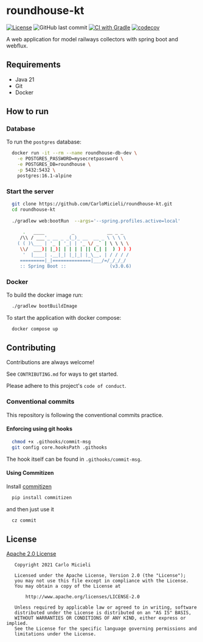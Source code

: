 # roundhouse-kt

[![License](https://img.shields.io/badge/License-Apache%202.0-blue.svg)](https://opensource.org/licenses/Apache-2.0)
![GitHub last commit](https://img.shields.io/github/last-commit/CarloMicieli/roundhouse-kt)
[![CI with Gradle](https://github.com/CarloMicieli/roundhouse-kt/actions/workflows/ci.yml/badge.svg)](https://github.com/CarloMicieli/roundhouse-kt/actions/workflows/ci.yml)
[![codecov](https://codecov.io/gh/CarloMicieli/roundhouse-kt/branch/main/graph/badge.svg?token=DHN9KCK3GA)](https://codecov.io/gh/CarloMicieli/roundhouse-kt)

A web application for model railways collectors with spring boot and webflux.

## Requirements

* Java 21 
* Git
* Docker

## How to run

### Database

To run the `postgres` database:

```bash
  docker run -it --rm --name roundhouse-db-dev \
    -e POSTGRES_PASSWORD=mysecretpassword \
    -e POSTGRES_DB=roundhouse \
    -p 5432:5432 \
    postgres:16.1-alpine
```

### Start the server

```bash
  git clone https://github.com/CarloMicieli/roundhouse-kt.git
  cd roundhouse-kt
  
  ./gradlew web:bootRun  --args='--spring.profiles.active=local'
  
      .   ____          _            __ _ _
     /\\ / ___'_ __ _ _(_)_ __  __ _ \ \ \ \
    ( ( )\___ | '_ | '_| | '_ \/ _` | \ \ \ \
     \\/  ___)| |_)| | | | | || (_| |  ) ) ) )
      '  |____| .__|_| |_|_| |_\__, | / / / /
     =========|_|==============|___/=/_/_/_/
     :: Spring Boot ::                (v3.0.6)
```

### Docker 

To build the docker image run:

```bash
  ./gradlew bootBuildImage
```

To start the application with docker compose:

```bash
  docker compose up 
```

## Contributing

Contributions are always welcome!

See `CONTRIBUTING.md` for ways to get started.

Please adhere to this project's `code of conduct`.

### Conventional commits

This repository is following the conventional commits practice.

#### Enforcing using git hooks

```bash
  chmod +x .githooks/commit-msg
  git config core.hooksPath .githooks
```

The hook itself can be found in `.githooks/commit-msg`.

#### Using Commitizen

Install [commitizen](https://github.com/commitizen-tools/commitizen)

```bash
  pip install commitizen
```

and then just use it

```bash
  cz commit
```

## License

[Apache 2.0 License](https://choosealicense.com/licenses/apache-2.0/)

```
   Copyright 2021 Carlo Micieli

   Licensed under the Apache License, Version 2.0 (the "License");
   you may not use this file except in compliance with the License.
   You may obtain a copy of the License at

       http://www.apache.org/licenses/LICENSE-2.0

   Unless required by applicable law or agreed to in writing, software
   distributed under the License is distributed on an "AS IS" BASIS,
   WITHOUT WARRANTIES OR CONDITIONS OF ANY KIND, either express or implied.
   See the License for the specific language governing permissions and
   limitations under the License.
```
